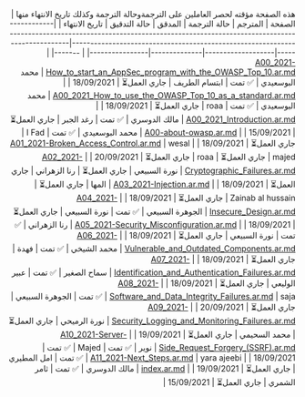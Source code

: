 <div dir="rtl" align='right'>
  
هذه الصفحة مؤقته لحصر العاملين على الترجمةوحالة الترجمة وكذلك تاريخ الانتهاء منها
| الصفحة                                                                                                                                                | المترجم         | حالة الترجمة | المدقق            | حالة التدقيق | تاريخ الانتهاء |
|-------------------------------------------------------------------------------------------------------------------------------------------------------|-----------------|--------------|-------------------|--------------|----------------|
| [A00_2021-How_to_start_an_AppSec_program_with_the_OWASP_Top_10.ar.md](/2021/docs/A00_2021-How_to_start_an_AppSec_program_with_the_OWASP_Top_10.ar.md) | محمد البوسعيدي  | ✅ تمت        | ابتسام الطريف     | جاري العمل⏳  | 18/09/2021     |
| [A00_2021_How_to_use_the_OWASP_Top_10_as_a_standard.ar.md](/2021/docs/A00_2021_How_to_use_the_OWASP_Top_10_as_a_standard.ar.md)                       | محمد البوسعيدي  | ✅ تمت        | roaa              | جاري العمل⏳  | 18/09/2021     |
| [A00_2021_Introduction.ar.md](/2021/docs/A00_2021_Introduction.ar.md)                                                                                 | مالك الدوسري    | ✅ تمت        | رغد الجبر         | جاري العمل⏳  | 15/09/2021     |
| [A00-about-owasp.ar.md](/2021/docs/A00-about-owasp.ar.md)                                                                                             | محمد البوسعيدي  | ✅ تمت        | I Fad             | جاري العمل⏳  | 18/09/2021     |
| [A01_2021-Broken_Access_Control.ar.md](/2021/docs/A01_2021-Broken_Access_Control.ar.md)                                                               | wesal majed     | جاري العمل⏳  | roaa              | جاري العمل⏳  | 20/09/2021     |
| [A02_2021-Cryptographic_Failures.ar.md](/2021/docs/A02_2021-Cryptographic_Failures.ar.md)                                                             | نورة السبيعي    | جاري العمل⏳  | رنا الزهراني      | جاري العمل⏳  | 18/09/2021     |
| [A03_2021-Injection.ar.md](/2021/docs/A03_2021-Injection.ar.md)                                                                                       | المها           | جاري العمل⏳  | Zainab al hussain | جاري العمل⏳  | 18/09/2021     |
| [A04_2021-Insecure_Design.ar.md](/2021/docs/A04_2021-Insecure_Design.ar.md)                                                                           | الجوهرة السبيعي | ✅ تمت        | نورة السبيعي      | جاري العمل⏳  | 18/09/2021     |
| [A05_2021-Security_Misconfiguration.ar.md](/2021/docs/A05_2021-Security_Misconfiguration.ar.md)                                                       | رنا الزهراني    | ✅ تمت        | نورة السبيعي      | جاري العمل⏳  | 18/09/2021     |
| [A06_2021-Vulnerable_and_Outdated_Components.ar.md](/2021/docs/A06_2021-Vulnerable_and_Outdated_Components.ar.md)                                     | محمد الشيخي     | ✅ تمت        | فهدة              | جاري العمل⏳  | 18/09/2021     |
| [A07_2021-Identification_and_Authentication_Failures.ar.md](/2021/docs/A07_2021-Identification_and_Authentication_Failures.ar.md)                     | سماح الصغير     | ✅ تمت        | عبير الوليعي      | جاري العمل⏳  | 18/09/2021     |
| [A08_2021-Software_and_Data_Integrity_Failures.ar.md](/2021/docs/A08_2021-Software_and_Data_Integrity_Failures.ar.md)                                 | saja            | ✅ تمت        | الجوهرة السبيعي   | جاري العمل⏳  | 20/09/2021     |
| [A09_2021-Security_Logging_and_Monitoring_Failures.ar.md](/2021/docs/A09_2021-Security_Logging_and_Monitoring_Failures.ar.md)                         | نورة الرميحي    | جاري العمل⏳  | محمد السحيمي      | جاري العمل⏳  | 19/09/2021     |
| [A10_2021-Server-Side_Request_Forgery_(SSRF).ar.md](/2021/docs/A10_2021-Server-Side_Request_Forgery_(SSRF).ar.md)                                     | نوير            | ✅ تمت        | Majed             | ✅ تمت        | 18/09/2021     |
| [A11_2021-Next_Steps.ar.md](/2021/docs/A11_2021-Next_Steps.ar.md)                                                                                     | yara ajeebi     | ✅ تمت        | امل المطيري       | جاري العمل⏳  | 19/09/2021     |
| [index.ar.md](/2021/docs/index.ar.md)                                                                                                                 | مالك الدوسري    | ✅ تمت        | ثامر الشمري       | جاري العمل⏳  | 15/09/2021     |



  
